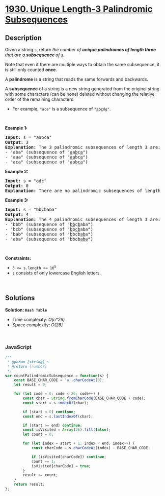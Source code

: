 # [1930. Unique Length-3 Palindromic Subsequences](https://leetcode.com/problems/unique-length-3-palindromic-subsequences)

## Description

<div class="elfjS" data-track-load="description_content"><p>Given a string <code>s</code>, return <em>the number of <strong>unique palindromes of length three</strong> that are a <strong>subsequence</strong> of </em><code>s</code>.</p>

<p>Note that even if there are multiple ways to obtain the same subsequence, it is still only counted <strong>once</strong>.</p>

<p>A <strong>palindrome</strong> is a string that reads the same forwards and backwards.</p>

<p>A <strong>subsequence</strong> of a string is a new string generated from the original string with some characters (can be none) deleted without changing the relative order of the remaining characters.</p>

<ul>
	<li>For example, <code>"ace"</code> is a subsequence of <code>"<u>a</u>b<u>c</u>d<u>e</u>"</code>.</li>
</ul>

<p>&nbsp;</p>
<p><strong class="example">Example 1:</strong></p>

<pre><strong>Input:</strong> s = "aabca"
<strong>Output:</strong> 3
<strong>Explanation:</strong> The 3 palindromic subsequences of length 3 are:
- "aba" (subsequence of "<u>a</u>a<u>b</u>c<u>a</u>")
- "aaa" (subsequence of "<u>aa</u>bc<u>a</u>")
- "aca" (subsequence of "<u>a</u>ab<u>ca</u>")
</pre>

<p><strong class="example">Example 2:</strong></p>

<pre><strong>Input:</strong> s = "adc"
<strong>Output:</strong> 0
<strong>Explanation:</strong> There are no palindromic subsequences of length 3 in "adc".
</pre>

<p><strong class="example">Example 3:</strong></p>

<pre><strong>Input:</strong> s = "bbcbaba"
<strong>Output:</strong> 4
<strong>Explanation:</strong> The 4 palindromic subsequences of length 3 are:
- "bbb" (subsequence of "<u>bb</u>c<u>b</u>aba")
- "bcb" (subsequence of "<u>b</u>b<u>cb</u>aba")
- "bab" (subsequence of "<u>b</u>bcb<u>ab</u>a")
- "aba" (subsequence of "bbcb<u>aba</u>")
</pre>

<p>&nbsp;</p>
<p><strong>Constraints:</strong></p>

<ul>
	<li><code>3 &lt;= s.length &lt;= 10<sup>5</sup></code></li>
	<li><code>s</code> consists of only lowercase English letters.</li>
</ul>
</div>

<p>&nbsp;</p>

## Solutions

**Solution: `Hash Table`**
- Time complexity: <em>O(n*26)</em>
- Space complexity: <em>O(26)</em>

<p>&nbsp;</p>

### **JavaScript**

```js
/**
 * @param {string} s
 * @return {number}
 */
var countPalindromicSubsequence = function(s) {
    const BASE_CHAR_CODE = 'a'.charCodeAt(0);
    let result = 0;

    for (let code = 0; code < 26; code++) {
        const char = String.fromCharCode(BASE_CHAR_CODE + code);
        const start = s.indexOf(char);

        if (start < 0) continue;
        const end = s.lastIndexOf(char);

        if (start >= end) continue;
        const isVisited = Array(26).fill(false);
        let count = 0;

        for (let index = start + 1; index < end; index++) {
            const charCode = s.charCodeAt(index) - BASE_CHAR_CODE;

            if (isVisited[charCode]) continue;
            count += 1;
            isVisited[charCode] = true;
        }
        result += count;
    }
    return result;
};
```
